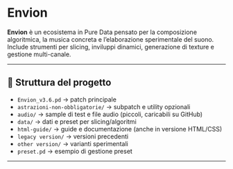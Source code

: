 # Envion

**Envion** è un ecosistema in Pure Data pensato per la composizione algoritmica, la musica concreta e l’elaborazione sperimentale del suono.  
Include strumenti per slicing, inviluppi dinamici, generazione di texture e gestione multi-canale.

---

## 📂 Struttura del progetto

- `Envion_v3.6.pd` → patch principale  
- `astrazioni-non-obbligatorie/` → subpatch e utility opzionali  
- `audio/` → sample di test e file audio (piccoli, caricabili su GitHub)  
- `data/` → dati e preset per slicing/algoritmi  
- `html-guide/` → guide e documentazione (anche in versione HTML/CSS)  
- `legacy version/` → versioni precedenti  
- `other version/` → varianti sperimentali  
- `preset.pd` → esempio di gestione preset

---




